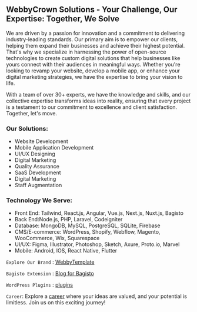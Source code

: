 ## WebbyCrown Solutions - Your Challenge, Our Expertise: Together, We Solve

We are driven by a passion for innovation and a commitment to delivering industry-leading standards. Our primary aim is to empower our clients, helping them expand their businesses and achieve their highest potential. That's why we specialize in harnessing the power of open-source technologies to create custom digital solutions that help businesses like yours connect with their audiences in meaningful ways. Whether you're looking to revamp your website, develop a mobile app, or enhance your digital marketing strategies, we have the expertise to bring your vision to life.

With a team of over 30+ experts, we have the knowledge and skills, and our collective expertise transforms ideas into reality, ensuring that every project is a testament to our commitment to excellence and client satisfaction. Together, let's move.

### Our Solutions:
- Website Development
- Mobile Application Development
- UI/UX Designing
- Digital Marketing
- Quality Assurance
- SaaS Development
- Digital Marketing
- Staff Augmentation

### Technology We Serve:
- Front End: Tailwind, React.js, Angular, Vue.js, Next.js, Nuxt.js, Bagisto
- Back End:Node.js, PHP, Laravel, Codeigniter
- Database: MongoDB, MySQL, PostgreSQL, SQLite, Firebase
- CMS/E-commerce: WordPress, Shopify, Webflow, Magento, WooCommerce, Wix, Squarespace
- UI/UX: Figma, Illustrator, Photoshop, Sketch, Axure, Proto.io, Marvel
- Mobile: Android, IOS, React Native, Flutter

`Explore Our Brand` : [WebbyTemplate](https://webbytemplate.com/)

`Bagisto Extension` : [Blog for Bagisto](https://bagisto.com/en/extensions/blog-for-bagisto/)

`WordPress Plugins` : [plugins](https://profiles.wordpress.org/webbytemplate/#content-plugins)

`Career`: Explore a [career](https://www.webbycrown.com/career/) where your ideas are valued, and your potential is limitless. Join us on this exciting journey!

